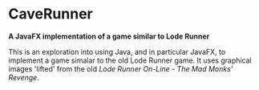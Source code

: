 # CaveRunner
**A JavaFX implementation of a game similar to Lode Runner**

This is an exploration into using Java, and in particular JavaFX, to implement a game simalar to the old Lode Runner game.  It uses graphical images 'lifted' from the old *Lode Runner On-Line - The Mad Monks' Revenge*.
